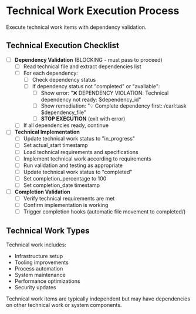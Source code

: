 # Technical Work Execution Process

Execute technical work items with dependency validation.

## Technical Execution Checklist

- [ ] **Dependency Validation** (BLOCKING - must pass to proceed)
  - [ ] Read technical file and extract dependencies list
  - [ ] For each dependency:
    - [ ] Check dependency status  
    - [ ] If dependency status not "completed" or "available":
      - [ ] Show error: "❌ DEPENDENCY VIOLATION: Technical dependency not ready: $dependency_id"
      - [ ] Show remediation: "💡 Complete dependency first: /carl:task $dependency_file"
      - [ ] **STOP EXECUTION** (exit with error)
  - [ ] If all dependencies ready, continue

- [ ] **Technical Implementation**
  - [ ] Update technical work status to "in_progress"
  - [ ] Set actual_start timestamp
  - [ ] Load technical requirements and specifications
  - [ ] Implement technical work according to requirements
  - [ ] Run validation and testing as appropriate
  - [ ] Update technical work status to "completed"
  - [ ] Set completion_percentage to 100
  - [ ] Set completion_date timestamp

- [ ] **Completion Validation**
  - [ ] Verify technical requirements are met
  - [ ] Confirm implementation is working
  - [ ] Trigger completion hooks (automatic file movement to completed/)

## Technical Work Types

Technical work includes:
- Infrastructure setup
- Tooling improvements  
- Process automation
- System maintenance
- Performance optimizations
- Security updates

Technical work items are typically independent but may have dependencies on other technical work or system components.